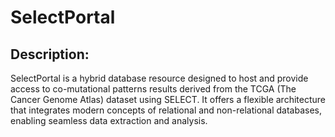 # SelectPortal

## Description:
SelectPortal is a hybrid database resource designed to host and provide access to co-mutational patterns results derived from the TCGA (The Cancer Genome Atlas) dataset using SELECT. 
It offers a flexible architecture that integrates modern concepts of relational and non-relational databases, enabling seamless data extraction and analysis.
